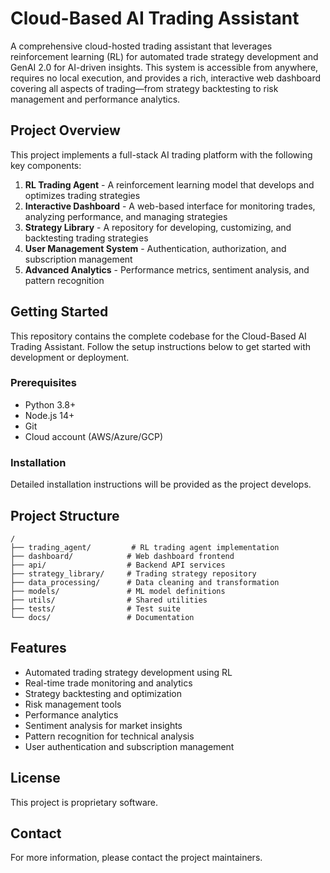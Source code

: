 # Cloud-Based AI Trading Assistant

A comprehensive cloud-hosted trading assistant that leverages reinforcement learning (RL) for automated trade strategy development and GenAI 2.0 for AI-driven insights. This system is accessible from anywhere, requires no local execution, and provides a rich, interactive web dashboard covering all aspects of trading—from strategy backtesting to risk management and performance analytics.

## Project Overview

This project implements a full-stack AI trading platform with the following key components:

1. **RL Trading Agent** - A reinforcement learning model that develops and optimizes trading strategies
2. **Interactive Dashboard** - A web-based interface for monitoring trades, analyzing performance, and managing strategies
3. **Strategy Library** - A repository for developing, customizing, and backtesting trading strategies
4. **User Management System** - Authentication, authorization, and subscription management
5. **Advanced Analytics** - Performance metrics, sentiment analysis, and pattern recognition

## Getting Started

This repository contains the complete codebase for the Cloud-Based AI Trading Assistant. Follow the setup instructions below to get started with development or deployment.

### Prerequisites

- Python 3.8+
- Node.js 14+
- Git
- Cloud account (AWS/Azure/GCP)

### Installation

Detailed installation instructions will be provided as the project develops.

## Project Structure

```
/
├── trading_agent/         # RL trading agent implementation
├── dashboard/            # Web dashboard frontend
├── api/                  # Backend API services
├── strategy_library/     # Trading strategy repository
├── data_processing/      # Data cleaning and transformation
├── models/               # ML model definitions
├── utils/                # Shared utilities
├── tests/                # Test suite
└── docs/                 # Documentation
```

## Features

- Automated trading strategy development using RL
- Real-time trade monitoring and analytics
- Strategy backtesting and optimization
- Risk management tools
- Performance analytics
- Sentiment analysis for market insights
- Pattern recognition for technical analysis
- User authentication and subscription management

## License

This project is proprietary software.

## Contact

For more information, please contact the project maintainers.